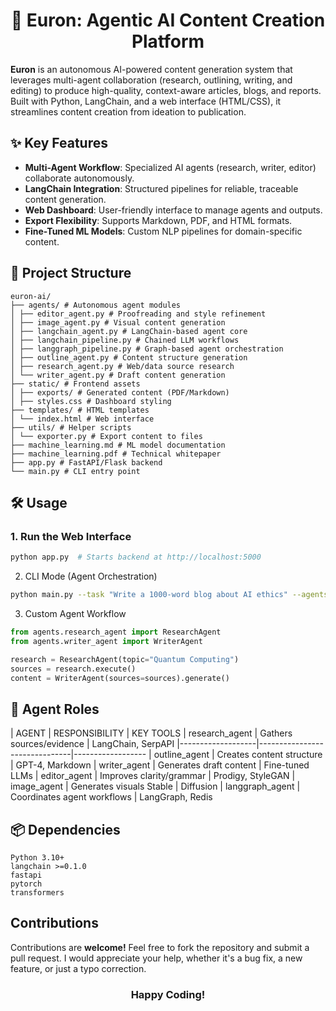 <h1 align = "center">🚀 Euron: Agentic AI Content Creation Platform</h1>

**Euron** is an autonomous AI-powered content generation system that leverages multi-agent collaboration (research, outlining, writing, and editing) to produce high-quality, context-aware articles, blogs, and reports. Built with Python, LangChain, and a web interface (HTML/CSS), it streamlines content creation from ideation to publication.


## ✨ Key Features
- **Multi-Agent Workflow**: Specialized AI agents (research, writer, editor) collaborate autonomously.
- **LangChain Integration**: Structured pipelines for reliable, traceable content generation.
- **Web Dashboard**: User-friendly interface to manage agents and outputs.
- **Export Flexibility**: Supports Markdown, PDF, and HTML formats.
- **Fine-Tuned ML Models**: Custom NLP pipelines for domain-specific content.


## 📂 Project Structure
    euron-ai/
    ├── agents/ # Autonomous agent modules
    │ ├── editor_agent.py # Proofreading and style refinement
    │ ├── image_agent.py # Visual content generation
    │ ├── langchain_agent.py # LangChain-based agent core
    │ ├── langchain_pipeline.py # Chained LLM workflows
    │ ├── langgraph_pipeline.py # Graph-based agent orchestration
    │ ├── outline_agent.py # Content structure generation
    │ ├── research_agent.py # Web/data source research
    │ └── writer_agent.py # Draft content generation
    ├── static/ # Frontend assets
    │ ├── exports/ # Generated content (PDF/Markdown)
    │ ├── styles.css # Dashboard styling
    ├── templates/ # HTML templates
    │ └── index.html # Web interface
    ├── utils/ # Helper scripts
    │ └── exporter.py # Export content to files
    ├── machine_learning.md # ML model documentation
    ├── machine_learning.pdf # Technical whitepaper
    ├── app.py # FastAPI/Flask backend
    └── main.py # CLI entry point


## 🛠️ Usage

### 1. Run the Web Interface
```bash
python app.py  # Starts backend at http://localhost:5000
```

2. CLI Mode (Agent Orchestration)
```bash
python main.py --task "Write a 1000-word blog about AI ethics" --agents research writer editor
```


3. Custom Agent Workflow
```python
from agents.research_agent import ResearchAgent
from agents.writer_agent import WriterAgent

research = ResearchAgent(topic="Quantum Computing")
sources = research.execute()
content = WriterAgent(sources=sources).generate()
```

## 🤖 Agent Roles
| AGENT	            | RESPONSIBILITY	            | KEY TOOLS
| research_agent	| Gathers sources/evidence	    | LangChain, SerpAPI
|-------------------|-------------------------------|------------------
| outline_agent	    | Creates content structure	    | GPT-4, Markdown
| writer_agent	    | Generates draft content	    | Fine-tuned LLMs
| editor_agent	    | Improves clarity/grammar	    | Prodigy, StyleGAN
| image_agent	    | Generates visuals	Stable      | Diffusion
| langgraph_agent	| Coordinates agent workflows	| LangGraph, Redis


## 📦 Dependencies
```text
Python 3.10+
langchain >=0.1.0
fastapi
pytorch
transformers
```

## Contributions

Contributions are **welcome!** Feel free to fork the repository and submit a pull request. I would appreciate your help, whether it's a bug fix, a new feature, or just a typo correction. 

<h3 align="center">Happy Coding!</h3>

